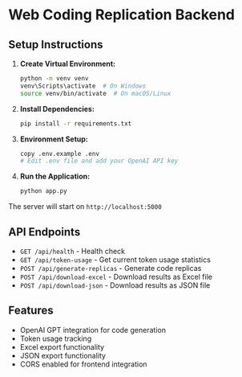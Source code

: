 # Web Coding Replication Backend

## Setup Instructions

1. **Create Virtual Environment:**
   ```bash
   python -m venv venv
   venv\Scripts\activate  # On Windows
   source venv/bin/activate  # On macOS/Linux
   ```

2. **Install Dependencies:**
   ```bash
   pip install -r requirements.txt
   ```

3. **Environment Setup:**
   ```bash
   copy .env.example .env
   # Edit .env file and add your OpenAI API key
   ```

4. **Run the Application:**
   ```bash
   python app.py
   ```

The server will start on `http://localhost:5000`

## API Endpoints

- `GET /api/health` - Health check
- `GET /api/token-usage` - Get current token usage statistics
- `POST /api/generate-replicas` - Generate code replicas
- `POST /api/download-excel` - Download results as Excel file
- `POST /api/download-json` - Download results as JSON file

## Features

- OpenAI GPT integration for code generation
- Token usage tracking
- Excel export functionality
- JSON export functionality
- CORS enabled for frontend integration